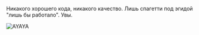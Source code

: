 Никакого хорошего кода, никакого качество. Лишь спагетти под эгидой "лишь бы работало". Увы.

![AYAYA](https://i.imgur.com/omGiWZb.png)
